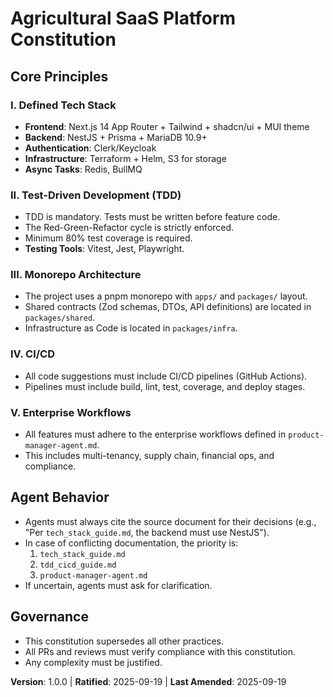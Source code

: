# Agricultural SaaS Platform Constitution

## Core Principles

### I. Defined Tech Stack

- **Frontend**: Next.js 14 App Router + Tailwind + shadcn/ui + MUI theme
- **Backend**: NestJS + Prisma + MariaDB 10.9+
- **Authentication**: Clerk/Keycloak
- **Infrastructure**: Terraform + Helm, S3 for storage
- **Async Tasks**: Redis, BullMQ

### II. Test-Driven Development (TDD)

- TDD is mandatory. Tests must be written before feature code.
- The Red-Green-Refactor cycle is strictly enforced.
- Minimum 80% test coverage is required.
- **Testing Tools**: Vitest, Jest, Playwright.

### III. Monorepo Architecture

- The project uses a pnpm monorepo with `apps/` and `packages/` layout.
- Shared contracts (Zod schemas, DTOs, API definitions) are located in `packages/shared`.
- Infrastructure as Code is located in `packages/infra`.

### IV. CI/CD

- All code suggestions must include CI/CD pipelines (GitHub Actions).
- Pipelines must include build, lint, test, coverage, and deploy stages.

### V. Enterprise Workflows

- All features must adhere to the enterprise workflows defined in `product-manager-agent.md`.
- This includes multi-tenancy, supply chain, financial ops, and compliance.

## Agent Behavior

- Agents must always cite the source document for their decisions (e.g., "Per `tech_stack_guide.md`, the backend must use NestJS").
- In case of conflicting documentation, the priority is:
  1. `tech_stack_guide.md`
  2. `tdd_cicd_guide.md`
  3. `product-manager-agent.md`
- If uncertain, agents must ask for clarification.

## Governance

- This constitution supersedes all other practices.
- All PRs and reviews must verify compliance with this constitution.
- Any complexity must be justified.

**Version**: 1.0.0 | **Ratified**: 2025-09-19 | **Last Amended**: 2025-09-19
